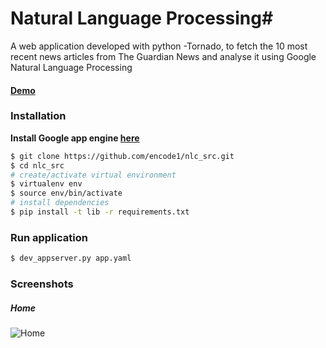 # Natural Language Processing#

A web application developed with python -Tornado, to fetch the 10 most recent news articles from The Guardian News and analyse it using Google Natural Language Processing
#### [Demo](https://octopusnews-1517574214627.appspot.com/) ####


### Installation ###
**Install Google app engine [here](https://cloud.google.com/appengine/downloads#Google_App_Engine_SDK_for_Python)**
```bash
$ git clone https://github.com/encode1/nlc_src.git
$ cd nlc_src
# create/activate virtual environment
$ virtualenv env
$ source env/bin/activate
# install dependencies
$ pip install -t lib -r requirements.txt
```

### Run application ###
```bash
$ dev_appserver.py app.yaml
```

### Screenshots ###


##### Home #####
![Home](https://drive.google.com/file/d/136PhOWwu7PIhZFlOM4actyjDNz2HyO-R/view?usp=sharing)

